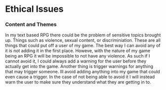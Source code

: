 # Ethical Issues

### Content and Themes
In my text based RPG there could be the problem of sensitive topics brought up. Things such as violence, sexual content, or discriminiation. These are all things that could put off a user of my game. The best way I can avoid any of it is not adding it in the first place. Howeve, with the nature of my game being an RPG it will be impossible to not have any violence. As such if I cannot avoid it, I could always add a warning for the user before they actually get into the game.
Another thing is trigger warnings for anything that may trigger someone. Ill avoid adding anything into my game that could even cause a trigger. In the case of not being able to avoid it I will instead warn the user to make sure they understand what they are getting in to.



